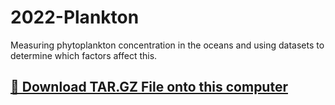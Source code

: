 # 2022-Plankton
Measuring phytoplankton concentration in the oceans and using datasets to determine which factors affect this.

## [💾 Download TAR.GZ File onto this computer](https://github.com/apollo-1845/2022-Plankton/archive/refs/heads/master.tar.gz)
